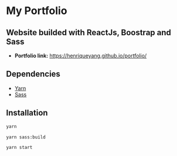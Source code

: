 # **My Portfolio**

## **Website builded with ReactJs, Boostrap and Sass**

- **Portfolio link:** https://henriqueyang.github.io/portfolio/

## Dependencies

- [Yarn](https://yarnpkg.com/lang/en/)
- [Sass](https://sass-lang.com/)

## Installation

```sh
yarn

yarn sass:build

yarn start
```